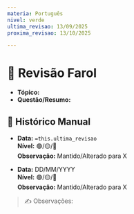 ```yaml
---
materia: Português
nivel: verde
ultima_revisao: 13/09/2025
proxima_revisao: 13/10/2025

---
```


# 🚦 Revisão Farol

- **Tópico:**  
- **Questão/Resumo:**  

## 📝 Histórico Manual
- **Data:** `=this.ultima_revisao`  
  **Nível:** 🟢/🟡/🔴  
  **Observação:** Mantido/Alterado para X  

- **Data:** DD/MM/YYYY  
  **Nível:** 🟢/🟡/🔴  
  **Observação:** Mantido/Alterado para X  

> ✍️ Observações:  
>
